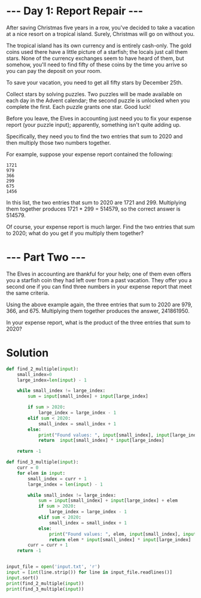 # --- Day 1: Report Repair ---
After saving Christmas five years in a row, you've decided to take a vacation at a nice resort on a tropical island. Surely, Christmas will go on without you.

The tropical island has its own currency and is entirely cash-only. The gold coins used there have a little picture of a starfish; the locals just call them stars. None of the currency exchanges seem to have heard of them, but somehow, you'll need to find fifty of these coins by the time you arrive so you can pay the deposit on your room.

To save your vacation, you need to get all fifty stars by December 25th.

Collect stars by solving puzzles. Two puzzles will be made available on each day in the Advent calendar; the second puzzle is unlocked when you complete the first. Each puzzle grants one star. Good luck!

Before you leave, the Elves in accounting just need you to fix your expense report (your puzzle input); apparently, something isn't quite adding up.

Specifically, they need you to find the two entries that sum to 2020 and then multiply those two numbers together.

For example, suppose your expense report contained the following:
```
1721
979
366
299
675
1456
```
In this list, the two entries that sum to 2020 are 1721 and 299. Multiplying them together produces 1721 * 299 = 514579, so the correct answer is 514579.

Of course, your expense report is much larger. Find the two entries that sum to 2020; what do you get if you multiply them together?



# --- Part Two ---
The Elves in accounting are thankful for your help; one of them even offers you a starfish coin they had left over from a past vacation. They offer you a second one if you can find three numbers in your expense report that meet the same criteria.

Using the above example again, the three entries that sum to 2020 are 979, 366, and 675. Multiplying them together produces the answer, 241861950.

In your expense report, what is the product of the three entries that sum to 2020?



# Solution

```python 
def find_2_multiple(input):
    small_index=0
    large_index=len(input) - 1

    while small_index != large_index:
        sum = input[small_index] + input[large_index]

        if sum > 2020:
            large_index = large_index - 1
        elif sum < 2020:
            small_index = small_index + 1
        else:
            print("Found values: ", input[small_index], input[large_index])
            return  input[small_index] * input[large_index]

    return -1

def find_3_multiple(input):
    curr = 0
    for elem in input:
        small_index = curr + 1
        large_index = len(input) - 1

        while small_index != large_index:
            sum = input[small_index] + input[large_index] + elem
            if sum > 2020:
                large_index = large_index - 1
            elif sum < 2020:
                small_index = small_index + 1
            else:
                print("Found values: ", elem, input[small_index], input[large_index])
                return elem * input[small_index] * input[large_index]
        curr = curr + 1
    return -1


input_file = open('input.txt', 'r')
input = [int(line.strip()) for line in input_file.readlines()]
input.sort()
print(find_2_multiple(input))
print(find_3_multiple(input))
```